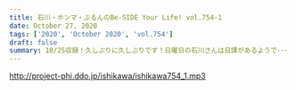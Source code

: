 ```yaml
---
title: 石川・ホンマ・ぶるんのBe-SIDE Your Life! vol.754-1
date: October 27, 2020
tags: ['2020', 'October 2020', 'vol.754']
draft: false
summary: 10/25収録！久しぶりに久しぶりです！日曜日の石川さんは日課があるようで･･･
---
```


http://project-phi.ddo.jp/ishikawa/ishikawa754_1.mp3